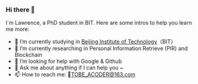### Hi there 👋

I`m Lawrence, a PhD student in BIT. Here are some intros to help you learn me more:

- 🔭 I’m currently studying in [Beijing Institute of Technology](https://www.bit.edu.cn/)（BIT）
- 🌱 I’m currently researching in Personal Information Retrieve (PIR) and Blockchain
- 🤔 I’m looking for help with Google & Github
- 💬 Ask me about anything if I can help you ~  
- 📫 How to reach me: 📮TOBE_ACODER@163.com


